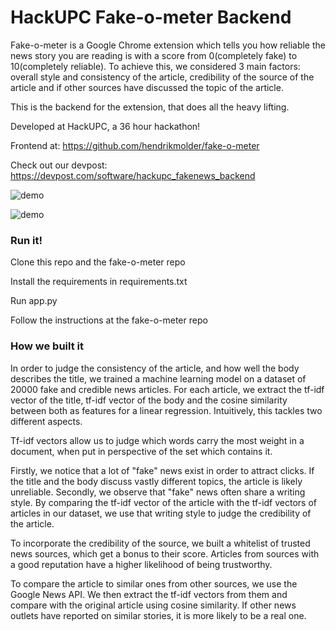 # HackUPC Fake-o-meter Backend

Fake-o-meter is a Google Chrome extension which tells you how reliable the news story you are reading is with a score from 0(completely fake) to 10(completely reliable). To achieve this, we considered 3 main factors: overall style and consistency of the article, credibility of the source of the article and if other sources have discussed the topic of the article.

This is the backend for the extension, that does all the heavy lifting.

Developed at HackUPC, a 36 hour hackathon!

Frontend at: https://github.com/hendrikmolder/fake-o-meter

Check out our devpost: https://devpost.com/software/hackupc_fakenews_backend

![demo](https://github.com/CarlosGomes98/HackUPC_FakeNews_Backend/demo/image_1.jpg)

![demo](https://github.com/CarlosGomes98/HackUPC_FakeNews_Backend/demo/image_2.jpg)

### Run it!

Clone this repo and the fake-o-meter repo

Install the requirements in requirements.txt

Run app.py

Follow the instructions at the fake-o-meter repo

### How we built it
In order to judge the consistency of the article, and how well the body describes the title, we trained a machine learning model on a dataset of 20000 fake and credible news articles. For each article, we extract the tf-idf vector of the title, tf-idf vector of the body and the cosine similarity between both as features for a linear regression. Intuitively, this tackles two different aspects.

Tf-idf vectors allow us to judge which words carry the most weight in a document, when put in perspective of the set which contains it.

Firstly, we notice that a lot of "fake" news exist in order to attract clicks. If the title and the body discuss vastly different topics, the article is likely unreliable. Secondly, we observe that "fake" news often share a writing style. By comparing the tf-idf vector of the article with the tf-idf vectors of articles in our dataset, we use that writing style to judge the credibility of the article.

To incorporate the credibility of the source, we built a whitelist of trusted news sources, which get a bonus to their score. Articles from sources with a good reputation have a higher likelihood of being trustworthy.

To compare the article to similar ones from other sources, we use the Google News API. We then extract the tf-idf vectors from them and compare with the original article using cosine similarity. If other news outlets have reported on similar stories, it is more likely to be a real one.